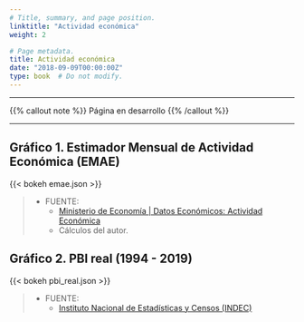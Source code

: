 ```yaml
---
# Title, summary, and page position.
linktitle: "Actividad económica"
weight: 2

# Page metadata.
title: Actividad económica
date: "2018-09-09T00:00:00Z"
type: book  # Do not modify.
---
```


---

{{% callout note %}}
Página en desarrollo
{{% /callout %}}

---

## Gráfico 1. Estimador Mensual de Actividad Económica (EMAE)

{{< bokeh emae.json >}}

> * FUENTE:
>   * [Ministerio de Economía | Datos Económicos: Actividad Económica](https://www.economia.gob.ar/datos/)
>   * Cálculos del autor.

## Gráfico 2. PBI real (1994 - 2019)

{{< bokeh pbi_real.json >}}

> * FUENTE:
>   * [Instituto Nacional de Estadísticas y Censos (INDEC)](https://www.indec.gob.ar/indec/web/Nivel4-Tema-3-9-47)